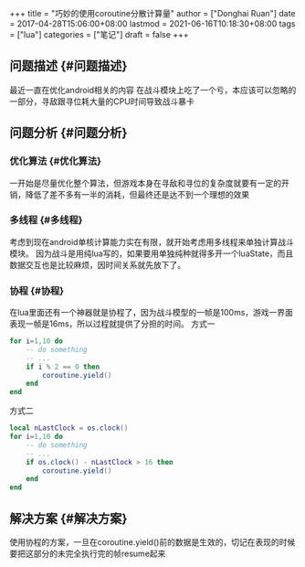 +++
title = "巧妙的使用coroutine分散计算量"
author = ["Donghai Ruan"]
date = 2017-04-28T15:06:00+08:00
lastmod = 2021-06-16T10:18:30+08:00
tags = ["lua"]
categories = ["笔记"]
draft = false
+++

## 问题描述 {#问题描述}

最近一直在优化android相关的内容
在战斗模块上吃了一个亏，本应该可以忽略的一部分，寻敌跟寻位耗大量的CPU时间导致战斗暴卡


## 问题分析 {#问题分析}


### 优化算法 {#优化算法}

一开始是尽量优化整个算法，但游戏本身在寻敌和寻位的复杂度就要有一定的开销，降低了差不多有一半的消耗，但最终还是达不到一个理想的效果


### 多线程 {#多线程}

考虑到现在android单核计算能力实在有限，就开始考虑用多线程来单独计算战斗模块。
因为战斗是用纯lua写的，如果要用单独纯种就得多开一个luaState，而且数据交互也是比较麻烦，因时间关系就先放下了。


### 协程 {#协程}

在lua里面还有一个神器就是协程了，因为战斗模型的一帧是100ms，游戏一界面表现一帧是16ms，所以过程就提供了分担的时间。
方式一

```lua
for i=1,10 do
    -- do something
    -- ...
    if i % 2 == 0 then
        coroutine.yield()
    end
end
```

方式二

```lua
local nLastClock = os.clock()
for i=1,10 do
    -- do something
    -- ...
    if os.clock() - nLastClock > 16 then
        coroutine.yield()
    end
end
```


## 解决方案 {#解决方案}

使用协程的方案，一旦在coroutine.yield()前的数据是生效的，切记在表现的时候要把这部分的未完全执行完的帧resume起来
